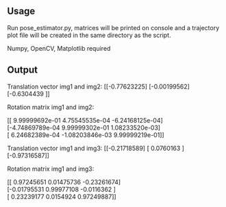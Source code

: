 ## Usage

Run pose_estimator.py, matrices will be printed on console and a trajectory plot file will be created in the same directory as the script.

Numpy, OpenCV, Matplotlib required

## Output

Translation vector img1 and img2:
 [[-0.77623225]
 [-0.00199562]
 [-0.6304439 ]]
 
Rotation matrix img1 and img2:

 [[ 9.99999692e-01  4.75545535e-04 -6.24168125e-04]\
 [-4.74869789e-04  9.99999302e-01  1.08233520e-03]\
 [ 6.24682389e-04 -1.08203846e-03  9.99999219e-01]]
 
Translation vector img1 and img3:
 [[-0.21718589]
 [ 0.0760163 ]
 [-0.97316587]]
 
Rotation matrix img1 and img3:

 [[ 0.97245651  0.01475736 -0.23261674]\
 [-0.01795531  0.99977108 -0.0116362 ]\
 [ 0.23239177  0.0154924   0.97249887]]
